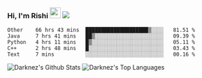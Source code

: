 ### Hi, I'm Rishi <img src="https://media.giphy.com/media/hvRJCLFzcasrR4ia7z/giphy.gif" width="25px" />  <img src="https://img.shields.io/badge/Data Scienctist-Python-blue?style=flat-square" />
<!--START_SECTION:waka-->
```text
Other    66 hrs 43 mins  ████████████████████▒░░░░   81.51 % 
Java     7 hrs 41 mins   ██▒░░░░░░░░░░░░░░░░░░░░░░   09.39 % 
Python   4 hrs 11 mins   █▒░░░░░░░░░░░░░░░░░░░░░░░   05.11 % 
C++      2 hrs 48 mins   █░░░░░░░░░░░░░░░░░░░░░░░░   03.43 % 
Text     7 mins          ░░░░░░░░░░░░░░░░░░░░░░░░░   00.16 % 
```
<!--END_SECTION:waka-->
<img alt="Darknez's Github Stats" src="https://github-readme-stats.vercel.app/api?username=Darknez07&show_icons=true&count_private=true&theme=dark" />
<img alt="Darknez's Top Languages" src="https://github-readme-stats.vercel.app/api/top-langs/?username=Darknez07&langs_count=5&theme=tokyonight" />
